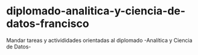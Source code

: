 # diplomado-analitica-y-ciencia-de-datos-francisco
Mandar tareas y activididades orientadas al diplomado -Analítica y Ciencia de Datos-
